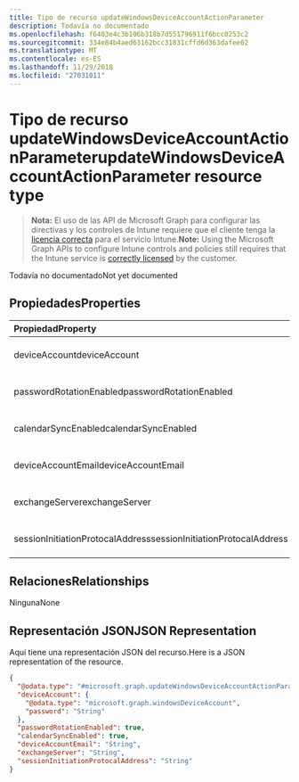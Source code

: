 ```yaml
---
title: Tipo de recurso updateWindowsDeviceAccountActionParameter
description: Todavía no documentado
ms.openlocfilehash: f6403e4c3b106b318b7d551796911f6bcc0253c2
ms.sourcegitcommit: 334e84b4aed63162bcc31831cffd6d363dafee02
ms.translationtype: MT
ms.contentlocale: es-ES
ms.lasthandoff: 11/29/2018
ms.locfileid: "27031011"
---
```

# <a name="updatewindowsdeviceaccountactionparameter-resource-type"></a><span data-ttu-id="01422-103">Tipo de recurso updateWindowsDeviceAccountActionParameter</span><span class="sxs-lookup"><span data-stu-id="01422-103">updateWindowsDeviceAccountActionParameter resource type</span></span>

> <span data-ttu-id="01422-104">**Nota:** El uso de las API de Microsoft Graph para configurar las directivas y los controles de Intune requiere que el cliente tenga la [licencia correcta](https://go.microsoft.com/fwlink/?linkid=839381) para el servicio Intune.</span><span class="sxs-lookup"><span data-stu-id="01422-104">**Note:** Using the Microsoft Graph APIs to configure Intune controls and policies still requires that the Intune service is [correctly licensed](https://go.microsoft.com/fwlink/?linkid=839381) by the customer.</span></span>

<span data-ttu-id="01422-105">Todavía no documentado</span><span class="sxs-lookup"><span data-stu-id="01422-105">Not yet documented</span></span>
## <a name="properties"></a><span data-ttu-id="01422-106">Propiedades</span><span class="sxs-lookup"><span data-stu-id="01422-106">Properties</span></span>
|<span data-ttu-id="01422-107">Propiedad</span><span class="sxs-lookup"><span data-stu-id="01422-107">Property</span></span>|<span data-ttu-id="01422-108">Tipo</span><span class="sxs-lookup"><span data-stu-id="01422-108">Type</span></span>|<span data-ttu-id="01422-109">Descripción</span><span class="sxs-lookup"><span data-stu-id="01422-109">Description</span></span>|
|:---|:---|:---|
|<span data-ttu-id="01422-110">deviceAccount</span><span class="sxs-lookup"><span data-stu-id="01422-110">deviceAccount</span></span>|[<span data-ttu-id="01422-111">windowsDeviceAccount</span><span class="sxs-lookup"><span data-stu-id="01422-111">windowsDeviceAccount</span></span>](../resources/intune-devices-windowsdeviceaccount.md)|<span data-ttu-id="01422-112">Todavía no documentado</span><span class="sxs-lookup"><span data-stu-id="01422-112">Not yet documented</span></span>|
|<span data-ttu-id="01422-113">passwordRotationEnabled</span><span class="sxs-lookup"><span data-stu-id="01422-113">passwordRotationEnabled</span></span>|<span data-ttu-id="01422-114">Booleano</span><span class="sxs-lookup"><span data-stu-id="01422-114">Boolean</span></span>|<span data-ttu-id="01422-115">Todavía no documentado</span><span class="sxs-lookup"><span data-stu-id="01422-115">Not yet documented</span></span>|
|<span data-ttu-id="01422-116">calendarSyncEnabled</span><span class="sxs-lookup"><span data-stu-id="01422-116">calendarSyncEnabled</span></span>|<span data-ttu-id="01422-117">Booleano</span><span class="sxs-lookup"><span data-stu-id="01422-117">Boolean</span></span>|<span data-ttu-id="01422-118">Todavía no documentado</span><span class="sxs-lookup"><span data-stu-id="01422-118">Not yet documented</span></span>|
|<span data-ttu-id="01422-119">deviceAccountEmail</span><span class="sxs-lookup"><span data-stu-id="01422-119">deviceAccountEmail</span></span>|<span data-ttu-id="01422-120">cadena</span><span class="sxs-lookup"><span data-stu-id="01422-120">String</span></span>|<span data-ttu-id="01422-121">Todavía no documentado</span><span class="sxs-lookup"><span data-stu-id="01422-121">Not yet documented</span></span>|
|<span data-ttu-id="01422-122">exchangeServer</span><span class="sxs-lookup"><span data-stu-id="01422-122">exchangeServer</span></span>|<span data-ttu-id="01422-123">cadena</span><span class="sxs-lookup"><span data-stu-id="01422-123">String</span></span>|<span data-ttu-id="01422-124">Todavía no documentado</span><span class="sxs-lookup"><span data-stu-id="01422-124">Not yet documented</span></span>|
|<span data-ttu-id="01422-125">sessionInitiationProtocalAddress</span><span class="sxs-lookup"><span data-stu-id="01422-125">sessionInitiationProtocalAddress</span></span>|<span data-ttu-id="01422-126">cadena</span><span class="sxs-lookup"><span data-stu-id="01422-126">String</span></span>|<span data-ttu-id="01422-127">Todavía no documentado</span><span class="sxs-lookup"><span data-stu-id="01422-127">Not yet documented</span></span>|

## <a name="relationships"></a><span data-ttu-id="01422-128">Relaciones</span><span class="sxs-lookup"><span data-stu-id="01422-128">Relationships</span></span>
<span data-ttu-id="01422-129">Ninguna</span><span class="sxs-lookup"><span data-stu-id="01422-129">None</span></span>
## <a name="json-representation"></a><span data-ttu-id="01422-130">Representación JSON</span><span class="sxs-lookup"><span data-stu-id="01422-130">JSON Representation</span></span>
<span data-ttu-id="01422-131">Aquí tiene una representación JSON del recurso.</span><span class="sxs-lookup"><span data-stu-id="01422-131">Here is a JSON representation of the resource.</span></span>
<!-- {
  "blockType": "resource",
  "@odata.type": "microsoft.graph.updateWindowsDeviceAccountActionParameter"
}
-->
``` json
{
  "@odata.type": "#microsoft.graph.updateWindowsDeviceAccountActionParameter",
  "deviceAccount": {
    "@odata.type": "microsoft.graph.windowsDeviceAccount",
    "password": "String"
  },
  "passwordRotationEnabled": true,
  "calendarSyncEnabled": true,
  "deviceAccountEmail": "String",
  "exchangeServer": "String",
  "sessionInitiationProtocalAddress": "String"
}
```



